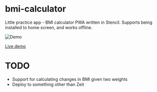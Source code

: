 # bmi-calculator

Little practice app - BMI calculator PWA written in Stencil. Supports being installed to home screen, and works offline.

![Demo](https://media.giphy.com/media/XKjqZ8emsUqvkDlVEj/giphy.gif)

[Live demo](https://www-xsznntabmw.now.sh/)

# TODO

* Support for calculating changes in BMI given two weights
* Deploy to something other than Zeit
